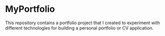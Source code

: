 # MyPortfolio
This repository contains a portfolio project that I created to experiment with different technologies for building a personal portfolio or CV application.
